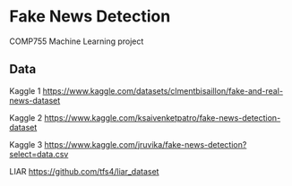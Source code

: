 # Fake News Detection
COMP755 Machine Learning project


## Data

Kaggle 1 
https://www.kaggle.com/datasets/clmentbisaillon/fake-and-real-news-dataset

Kaggle 2
https://www.kaggle.com/ksaivenketpatro/fake-news-detection-dataset

Kaggle 3
https://www.kaggle.com/jruvika/fake-news-detection?select=data.csv

LIAR
https://github.com/tfs4/liar_dataset
